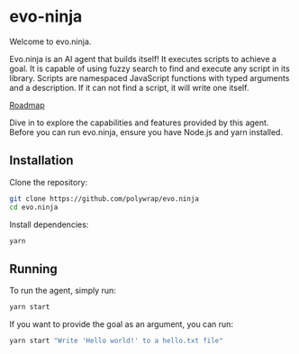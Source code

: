 # evo-ninja
Welcome to evo.ninja.

Evo.ninja is an AI agent that builds itself!
It executes scripts to achieve a goal.
It is capable of using fuzzy search to find and execute any script in its library.
Scripts are namespaced JavaScript functions with typed arguments and a description. 
If it can not find a script, it will write one itself.

[Roadmap](./ROADMAP.md)

Dive in to explore the capabilities and features provided by this agent.
Before you can run evo.ninja, ensure you have Node.js and yarn installed.

## Installation
Clone the repository:
```bash
git clone https://github.com/polywrap/evo.ninja
cd evo.ninja
```

Install dependencies:
```bash
yarn
```

## Running
To run the agent, simply run:
```bash
yarn start
```

If you want to provide the goal as an argument, you can run:
```bash
yarn start "Write 'Hello world!' to a hello.txt file"
```

